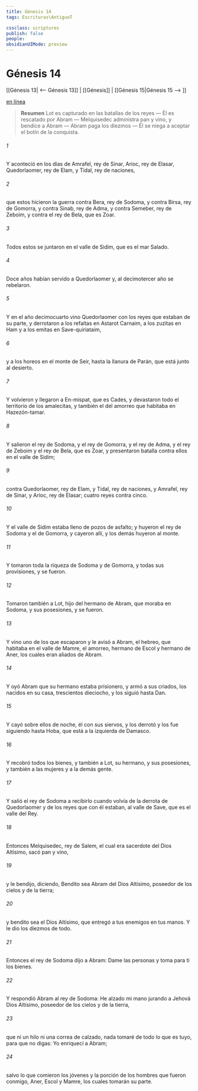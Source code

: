 ```yaml
---
title: Génesis 14
tags: Escrituras\AntiguoT

cssclass: scriptures
publish: false
people:
obsidianUIMode: preview
---
```


# Génesis 14
[[Génesis 13| <-- Génesis 13]] | [[Génesis]] | [[Génesis 15|Génesis 15 --> ]]

[en línea](https://churchofjesuschrist.org/study/scriptures/ot/gen/14?lang=spa)

> __Resumen__
Lot es capturado en las batallas de los reyes — Él es rescatado por Abram — Melquisedec administra pan y vino, y bendice a Abram — Abram paga los diezmos — Él se niega a aceptar el botín de la conquista.

###### 1 
Y aconteció en los días de Amrafel, rey de Sinar, Arioc, rey de Elasar, Quedorlaomer, rey de Elam, y Tidal, rey de naciones,

###### 2 
que estos hicieron la guerra contra Bera, rey de Sodoma, y contra Birsa, rey de Gomorra, y contra Sinab, rey de Adma, y contra Semeber, rey de Zeboim, y contra el rey de Bela, que es Zoar.

###### 3 
Todos estos se juntaron en el valle de Sidim, que es el mar Salado.

###### 4 
Doce años habían servido a Quedorlaomer y, al decimotercer año se rebelaron.

###### 5 
Y en el año decimocuarto vino Quedorlaomer con los reyes que estaban de su parte, y derrotaron a los refaítas en Astarot Carnaim, a los zuzitas en Ham y a los emitas en Save-quiriataim,

###### 6 
y a los horeos en el monte de Seir, hasta la llanura de Parán, que está junto al desierto.

###### 7 
Y volvieron y llegaron a En-mispat, que es Cades, y devastaron todo el territorio de los amalecitas, y también el del amorreo que habitaba en Hazezón-tamar.

###### 8 
Y salieron el rey de Sodoma, y el rey de Gomorra, y el rey de Adma, y el rey de Zeboim y el rey de Bela, que es Zoar, y presentaron batalla contra ellos en el valle de Sidim;

###### 9 
 contra Quedorlaomer, rey de Elam, y Tidal, rey de naciones, y Amrafel, rey de Sinar, y Arioc, rey de Elasar; cuatro reyes contra cinco.

###### 10 
Y el valle de Sidim estaba lleno de pozos de asfalto; y huyeron el rey de Sodoma y el de Gomorra, y cayeron allí, y los demás huyeron al monte.

###### 11 
Y tomaron toda la riqueza de Sodoma y de Gomorra, y todas sus provisiones, y se fueron.

###### 12 
Tomaron también a Lot, hijo del hermano de Abram, que moraba en Sodoma, y sus posesiones, y se fueron.

###### 13 
Y vino uno de los que escaparon y le avisó a Abram, el hebreo, que habitaba en el valle de Mamre, el amorreo, hermano de Escol y hermano de Aner, los cuales eran aliados de Abram.

###### 14 
Y oyó Abram que su hermano estaba prisionero, y armó a sus criados, los nacidos en su casa, trescientos dieciocho, y los siguió hasta Dan.

###### 15 
Y cayó sobre ellos de noche, él con sus siervos, y los derrotó y los fue siguiendo hasta Hoba, que está a la izquierda de Damasco.

###### 16 
Y recobró todos los bienes, y también a Lot, su hermano, y sus posesiones, y también a las mujeres y a la demás gente.

###### 17 
Y salió el rey de Sodoma a recibirlo cuando volvía de la derrota de Quedorlaomer y de los reyes que con él estaban, al valle de Save, que es el valle del Rey.

###### 18 
Entonces Melquisedec, rey de Salem, el cual era sacerdote del Dios Altísimo, sacó pan y vino,

###### 19 
y le bendijo, diciendo, Bendito sea Abram del Dios Altísimo, poseedor de los cielos y de la tierra;

###### 20 
y bendito sea el Dios Altísimo, que entregó a tus enemigos en tus manos. Y le dio  los diezmos de todo.

###### 21 
Entonces el rey de Sodoma dijo a Abram: Dame las personas y toma para ti los bienes.

###### 22 
Y respondió Abram al rey de Sodoma: He alzado mi mano jurando a Jehová Dios Altísimo, poseedor de los cielos y de la tierra,

###### 23 
que ni un hilo ni una correa de calzado, nada tomaré de todo lo que es tuyo, para que no digas: Yo enriquecí a Abram;

###### 24 
salvo lo que comieron los jóvenes y la porción de los hombres que fueron conmigo, Aner, Escol y Mamre, los cuales tomarán su parte.

